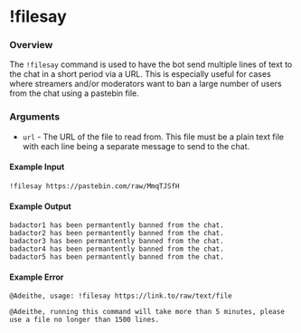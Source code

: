# !filesay

### Overview

The `!filesay` command is used to have the bot send multiple lines of text to the chat in a short period via a URL. This is especially useful for cases where streamers and/or moderators want to ban a large number of users from the chat using a pastebin file.

### Arguments

- `url` - The URL of the file to read from. This file must be a plain text file with each line being a separate message to send to the chat.

#### Example Input

```
!filesay https://pastebin.com/raw/MmqTJSfH
```

#### Example Output

```
badactor1 has been permantently banned from the chat.
badactor2 has been permantently banned from the chat.
badactor3 has been permantently banned from the chat.
badactor4 has been permantently banned from the chat.
badactor5 has been permantently banned from the chat.
```

#### Example Error

```
@Adeithe, usage: !filesay https://link.to/raw/text/file

@Adeithe, running this command will take more than 5 minutes, please use a file no longer than 1500 lines.
```
